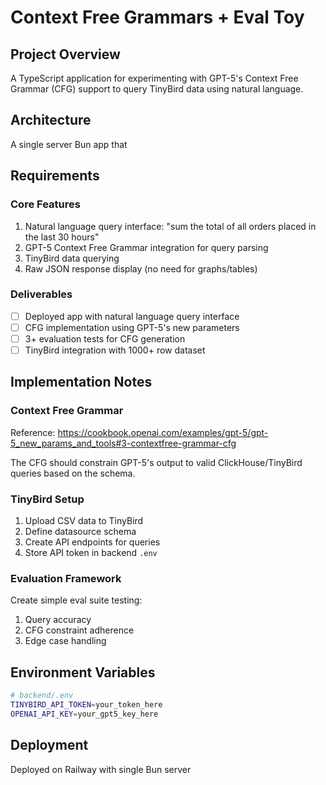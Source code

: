 # Context Free Grammars + Eval Toy

## Project Overview
A TypeScript application for experimenting with GPT-5's Context Free Grammar (CFG) support to query TinyBird data using natural language.

## Architecture
A single server Bun app that 

## Requirements

### Core Features
1. Natural language query interface: "sum the total of all orders placed in the last 30 hours"
2. GPT-5 Context Free Grammar integration for query parsing
3. TinyBird data querying
4. Raw JSON response display (no need for graphs/tables)

### Deliverables
- [ ] Deployed app with natural language query interface
- [ ] CFG implementation using GPT-5's new parameters
- [ ] 3+ evaluation tests for CFG generation
- [ ] TinyBird integration with 1000+ row dataset

## Implementation Notes

### Context Free Grammar
Reference: https://cookbook.openai.com/examples/gpt-5/gpt-5_new_params_and_tools#3-contextfree-grammar-cfg

The CFG should constrain GPT-5's output to valid ClickHouse/TinyBird queries based on the schema.

### TinyBird Setup
1. Upload CSV data to TinyBird
2. Define datasource schema
3. Create API endpoints for queries
4. Store API token in backend `.env`

### Evaluation Framework
Create simple eval suite testing:
1. Query accuracy
2. CFG constraint adherence  
3. Edge case handling

## Environment Variables
```bash
# backend/.env
TINYBIRD_API_TOKEN=your_token_here
OPENAI_API_KEY=your_gpt5_key_here
```

## Deployment
Deployed on Railway with single Bun server
